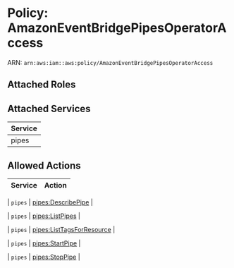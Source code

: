 # Policy: AmazonEventBridgePipesOperatorAccess

ARN: `arn:aws:iam::aws:policy/AmazonEventBridgePipesOperatorAccess`

## Attached Roles

## Attached Services

| Service |
|---------|
| pipes |

## Allowed Actions

| Service | Action |
|:-------:|--------|

| `pipes` | [pipes:DescribePipe](../actions.md#pipes:describepipe) |

| `pipes` | [pipes:ListPipes](../actions.md#pipes:listpipes) |

| `pipes` | [pipes:ListTagsForResource](../actions.md#pipes:listtagsforresource) |

| `pipes` | [pipes:StartPipe](../actions.md#pipes:startpipe) |

| `pipes` | [pipes:StopPipe](../actions.md#pipes:stoppipe) |
